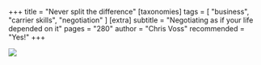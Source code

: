 +++
title = "Never split the difference"
[taxonomies]
tags = [ "business", "carrier skills", "negotiation" ]
[extra]
subtitle = "Negotiating as if your life depended on it"
pages = "280"
author = "Chris Voss"
recommended = "Yes!"
+++

<a target="_blank"  href="https://www.amazon.de/gp/product/0062872303/ref=as_li_tl?ie=UTF8&camp=1638&creative=6742&creativeASIN=0062872303&linkCode=as2&tag=chemaclass-21&linkId=7f6d54b2001e4f62115af160a7fb1512"><img border="0" src="//ws-eu.amazon-adsystem.com/widgets/q?_encoding=UTF8&MarketPlace=DE&ASIN=0062872303&ServiceVersion=20070822&ID=AsinImage&WS=1&Format=_SL250_&tag=chemaclass-21" ></a>

<!-- more -->
